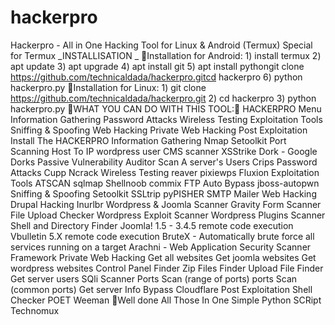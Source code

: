 # hackerpro
Hackerpro - All in One Hacking Tool for Linux &amp; Android (Termux) Special for Termux _INSTALLISATION _  🦑Installation for Android:  1) install termux  2) apt update  3) apt upgrade  4) apt install git  5) apt install pythongit clone https://github.com/technicaldada/hackerpro.gitcd hackerpro  6) python hackerpro.py  🦑Installation for Linux:  1) git clone https://github.com/technicaldada/hackerpro.git  2) cd hackerpro  3) python hackerpro.py    🦑WHAT YOU CAN DO WITH THIS TOOL:🦑  HACKERPRO Menu Information Gathering Password Attacks Wireless Testing Exploitation Tools Sniffing &amp; Spoofing Web Hacking Private Web Hacking Post Exploitation Install The HACKERPRO Information Gathering Nmap Setoolkit Port Scanning Host To IP wordpress user CMS scanner XSStrike Dork - Google Dorks Passive Vulnerability Auditor Scan A server's Users Crips Password Attacks Cupp Ncrack Wireless Testing reaver pixiewps Fluxion Exploitation Tools ATSCAN sqlmap Shellnoob commix FTP Auto Bypass jboss-autopwn Sniffing &amp; Spoofing Setoolkit SSLtrip pyPISHER SMTP Mailer Web Hacking Drupal Hacking Inurlbr Wordpress &amp; Joomla Scanner Gravity Form Scanner File Upload Checker Wordpress Exploit Scanner Wordpress Plugins Scanner Shell and Directory Finder Joomla! 1.5 - 3.4.5 remote code execution Vbulletin 5.X remote code execution BruteX - Automatically brute force all services running on a target Arachni - Web Application Security Scanner Framework Private Web Hacking Get all websites Get joomla websites Get wordpress websites Control Panel Finder Zip Files Finder Upload File Finder Get server users SQli Scanner Ports Scan (range of ports) ports Scan (common ports) Get server Info Bypass Cloudflare Post Exploitation Shell Checker POET Weeman  🦑Well done All Those In One Simple Python SCRipt   Technomux
